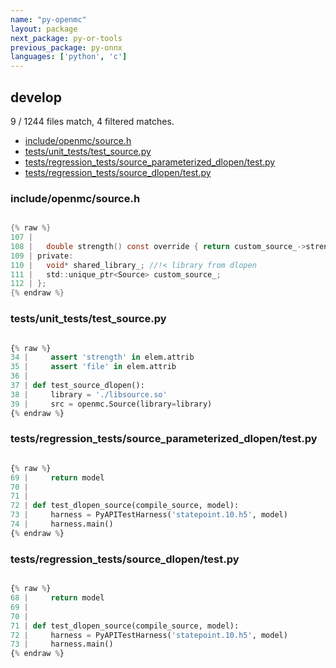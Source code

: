 ```yaml
---
name: "py-openmc"
layout: package
next_package: py-or-tools
previous_package: py-onnx
languages: ['python', 'c']
---
```

## develop
9 / 1244 files match, 4 filtered matches.

 - [include/openmc/source.h](#includeopenmcsourceh)
 - [tests/unit_tests/test_source.py](#testsunit_teststest_sourcepy)
 - [tests/regression_tests/source_parameterized_dlopen/test.py](#testsregression_testssource_parameterized_dlopentestpy)
 - [tests/regression_tests/source_dlopen/test.py](#testsregression_testssource_dlopentestpy)

### include/openmc/source.h

```c

{% raw %}
107 | 
108 |   double strength() const override { return custom_source_->strength(); }
109 | private:
110 |   void* shared_library_; //!< library from dlopen
111 |   std::unique_ptr<Source> custom_source_;
112 | };
{% endraw %}

```
### tests/unit_tests/test_source.py

```python

{% raw %}
34 |     assert 'strength' in elem.attrib
35 |     assert 'file' in elem.attrib
36 | 
37 | def test_source_dlopen():
38 |     library = './libsource.so'
39 |     src = openmc.Source(library=library)
{% endraw %}

```
### tests/regression_tests/source_parameterized_dlopen/test.py

```python

{% raw %}
69 |     return model
70 | 
71 | 
72 | def test_dlopen_source(compile_source, model):
73 |     harness = PyAPITestHarness('statepoint.10.h5', model)
74 |     harness.main()
{% endraw %}

```
### tests/regression_tests/source_dlopen/test.py

```python

{% raw %}
68 |     return model
69 | 
70 | 
71 | def test_dlopen_source(compile_source, model):
72 |     harness = PyAPITestHarness('statepoint.10.h5', model)
73 |     harness.main()
{% endraw %}

```